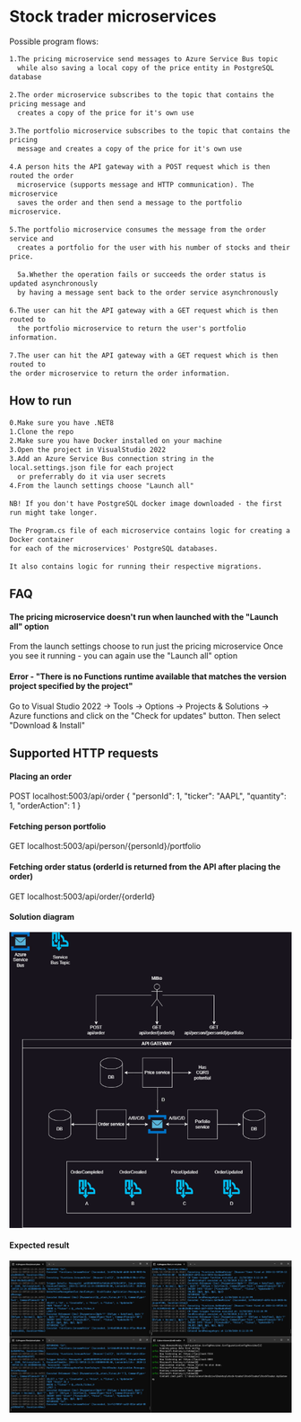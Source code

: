 
# Stock trader microservices

Possible program flows:

    1.The pricing microservice send messages to Azure Service Bus topic
      while also saving a local copy of the price entity in PostgreSQL database

    2.The order microservice subscribes to the topic that contains the pricing message and 
      creates a copy of the price for it's own use

    3.The portfolio microservice subscribes to the topic that contains the pricing
      message and creates a copy of the price for it's own use

    4.A person hits the API gateway with a POST request which is then routed the order
      microservice (supports message and HTTP communication). The microservice
      saves the order and then send a message to the portfolio microservice.

    5.The portfolio microservice consumes the message from the order service and 
      creates a portfolio for the user with his number of stocks and their price.

      5a.Whether the operation fails or succeeds the order status is updated asynchronously
      by having a message sent back to the order service asynchronously
      
    6.The user can hit the API gateway with a GET request which is then routed to
      the portfolio microservice to return the user's portfolio information.

    7.The user can hit the API gateway with a GET request which is then routed to
    the order microservice to return the order information.
      


## How to run
    0.Make sure you have .NET8
    1.Clone the repo
    2.Make sure you have Docker installed on your machine
    3.Open the project in VisualStudio 2022
    3.Add an Azure Service Bus connection string in the local.settings.json file for each project
      or preferrably do it via user secrets
    4.From the launch settings choose "Launch all"
    
    NB! If you don't have PostgreSQL docker image downloaded - the first run might take longer.

    The Program.cs file of each microservice contains logic for creating a Docker container
    for each of the microservices' PostgreSQL databases.

    It also contains logic for running their respective migrations.
    
## FAQ

#### The pricing microservice doesn't run when launched with the "Launch all" option

From the launch settings choose to run just the pricing microservice
Once you see it running - you can again use the "Launch all" option

#### Error - "There is no Functions runtime available that matches the version project specified by the project"

Go to Visual Studio 2022 -> Tools -> Options -> Projects & Solutions -> Azure functions and click on the "Check for updates" button.
Then select "Download & Install"

## Supported HTTP requests

#### Placing an order

POST localhost:5003/api/order
{
    "personId": 1,
    "ticker": "AAPL",
    "quantity": 1,
    "orderAction": 1
}

#### Fetching person portfolio
GET localhost:5003/api/person/{personId}/portfolio

#### Fetching order status (orderId is returned from the API after placing the order)
GET localhost:5003/api/order/{orderId} 

#### Solution diagram

![alt text](https://github.com/donchodonev/stock-trader/blob/main/architecture%20diagram.drawio.png?raw=true)

#### Expected result

![alt text](https://github.com/donchodonev/stock-trader/blob/main/expected%20result.png?raw=true)
